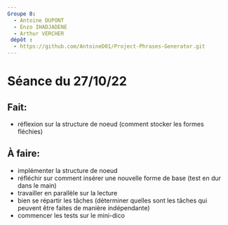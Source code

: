 ```yaml
---
Groupe 8:
  - Antoine DUPONT
  - Enzo IHADJADENE
  - Arthur VERCHER
 dépôt :
  - https://github.com/AntoineD01/Project-Phrases-Generator.git
---
```


# Séance du 27/10/22

## Fait:
* réflexion sur la structure de noeud (comment stocker les formes fléchies)

## À faire:
* implémenter la structure de noeud
* réfléchir sur comment insérer une nouvelle forme de base (test en dur dans le main)
* travailler en parallèle sur la lecture 
* bien se répartir les tâches (déterminer quelles sont les tâches qui peuvent être faites de manière indépendante)
* commencer les tests sur le mini-dico
